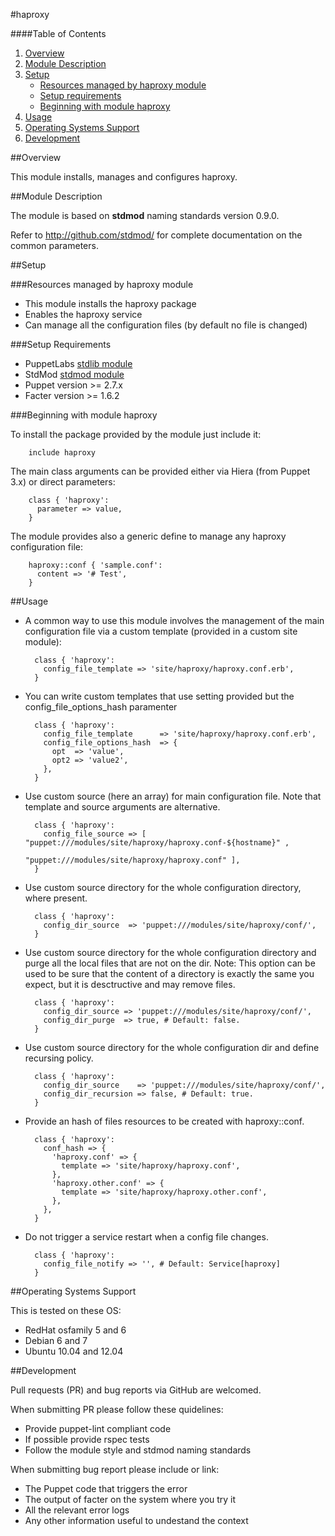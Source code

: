 #haproxy

####Table of Contents

1. [Overview](#overview)
2. [Module Description](#module-description)
3. [Setup](#setup)
    * [Resources managed by haproxy module](#resources-managed-by-haproxy-module)
    * [Setup requirements](#setup-requirements)
    * [Beginning with module haproxy](#beginning-with-module-haproxy)
4. [Usage](#usage)
5. [Operating Systems Support](#operating-systems-support)
6. [Development](#development)

##Overview

This module installs, manages and configures haproxy.

##Module Description

The module is based on **stdmod** naming standards version 0.9.0.

Refer to http://github.com/stdmod/ for complete documentation on the common parameters.


##Setup

###Resources managed by haproxy module
* This module installs the haproxy package
* Enables the haproxy service
* Can manage all the configuration files (by default no file is changed)

###Setup Requirements
* PuppetLabs [stdlib module](https://github.com/puppetlabs/puppetlabs-stdlib)
* StdMod [stdmod module](https://github.com/stdmod/stdmod)
* Puppet version >= 2.7.x
* Facter version >= 1.6.2

###Beginning with module haproxy

To install the package provided by the module just include it:

        include haproxy

The main class arguments can be provided either via Hiera (from Puppet 3.x) or direct parameters:

        class { 'haproxy':
          parameter => value,
        }

The module provides also a generic define to manage any haproxy configuration file:

        haproxy::conf { 'sample.conf':
          content => '# Test',
        }


##Usage

* A common way to use this module involves the management of the main configuration file via a custom template (provided in a custom site module):

        class { 'haproxy':
          config_file_template => 'site/haproxy/haproxy.conf.erb',
        }

* You can write custom templates that use setting provided but the config_file_options_hash paramenter

        class { 'haproxy':
          config_file_template      => 'site/haproxy/haproxy.conf.erb',
          config_file_options_hash  => {
            opt  => 'value',
            opt2 => 'value2',
          },
        }

* Use custom source (here an array) for main configuration file. Note that template and source arguments are alternative.

        class { 'haproxy':
          config_file_source => [ "puppet:///modules/site/haproxy/haproxy.conf-${hostname}" ,
                                  "puppet:///modules/site/haproxy/haproxy.conf" ],
        }


* Use custom source directory for the whole configuration directory, where present.

        class { 'haproxy':
          config_dir_source  => 'puppet:///modules/site/haproxy/conf/',
        }

* Use custom source directory for the whole configuration directory and purge all the local files that are not on the dir.
  Note: This option can be used to be sure that the content of a directory is exactly the same you expect, but it is desctructive and may remove files.

        class { 'haproxy':
          config_dir_source => 'puppet:///modules/site/haproxy/conf/',
          config_dir_purge  => true, # Default: false.
        }

* Use custom source directory for the whole configuration dir and define recursing policy.

        class { 'haproxy':
          config_dir_source    => 'puppet:///modules/site/haproxy/conf/',
          config_dir_recursion => false, # Default: true.
        }

* Provide an hash of files resources to be created with haproxy::conf.

        class { 'haproxy':
          conf_hash => {
            'haproxy.conf' => {
              template => 'site/haproxy/haproxy.conf',
            },
            'haproxy.other.conf' => {
              template => 'site/haproxy/haproxy.other.conf',
            },
          },
        }

* Do not trigger a service restart when a config file changes.

        class { 'haproxy':
          config_file_notify => '', # Default: Service[haproxy]
        }


##Operating Systems Support

This is tested on these OS:
- RedHat osfamily 5 and 6
- Debian 6 and 7
- Ubuntu 10.04 and 12.04


##Development

Pull requests (PR) and bug reports via GitHub are welcomed.

When submitting PR please follow these quidelines:
- Provide puppet-lint compliant code
- If possible provide rspec tests
- Follow the module style and stdmod naming standards

When submitting bug report please include or link:
- The Puppet code that triggers the error
- The output of facter on the system where you try it
- All the relevant error logs
- Any other information useful to undestand the context
